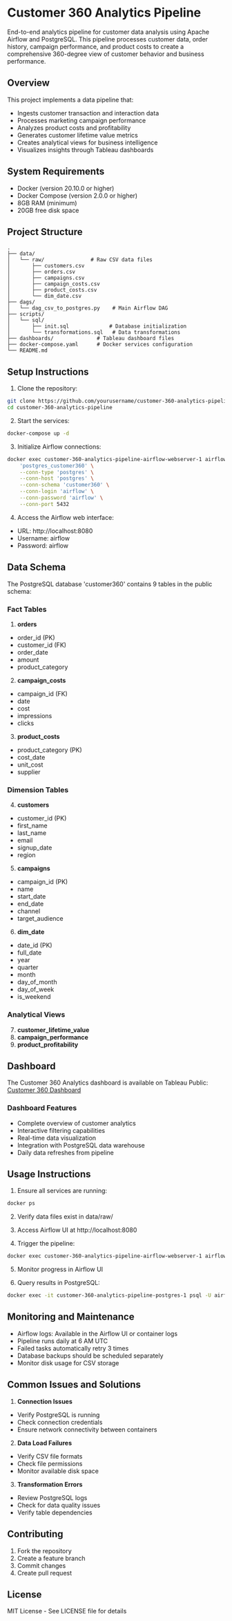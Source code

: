 # Customer 360 Analytics Pipeline

End-to-end analytics pipeline for customer data analysis using Apache Airflow and PostgreSQL. This pipeline processes customer data, order history, campaign performance, and product costs to create a comprehensive 360-degree view of customer behavior and business performance.

## Overview

This project implements a data pipeline that:
- Ingests customer transaction and interaction data
- Processes marketing campaign performance
- Analyzes product costs and profitability
- Generates customer lifetime value metrics
- Creates analytical views for business intelligence
- Visualizes insights through Tableau dashboards

## System Requirements

- Docker (version 20.10.0 or higher)
- Docker Compose (version 2.0.0 or higher)
- 8GB RAM (minimum)
- 20GB free disk space

## Project Structure

```
.
├── data/
│   └── raw/               # Raw CSV data files
│       ├── customers.csv
│       ├── orders.csv
│       ├── campaigns.csv
│       ├── campaign_costs.csv
│       ├── product_costs.csv
│       └── dim_date.csv
├── dags/
│   └── dag_csv_to_postgres.py    # Main Airflow DAG
├── scripts/
│   └── sql/
│       ├── init.sql             # Database initialization
│       └── transformations.sql   # Data transformations
├── dashboards/              # Tableau dashboard files
├── docker-compose.yaml      # Docker services configuration
└── README.md
```

## Setup Instructions

1. Clone the repository:
```bash
git clone https://github.com/yourusername/customer-360-analytics-pipeline.git
cd customer-360-analytics-pipeline
```

2. Start the services:
```bash
docker-compose up -d
```

3. Initialize Airflow connections:
```bash
docker exec customer-360-analytics-pipeline-airflow-webserver-1 airflow connections add \
    'postgres_customer360' \
    --conn-type 'postgres' \
    --conn-host 'postgres' \
    --conn-schema 'customer360' \
    --conn-login 'airflow' \
    --conn-password 'airflow' \
    --conn-port 5432
```

4. Access the Airflow web interface:
- URL: http://localhost:8080
- Username: airflow
- Password: airflow

## Data Schema

The PostgreSQL database 'customer360' contains 9 tables in the public schema:

### Fact Tables
1. **orders**
- order_id (PK)
- customer_id (FK)
- order_date
- amount
- product_category

2. **campaign_costs**
- campaign_id (FK)
- date
- cost
- impressions
- clicks

3. **product_costs**
- product_category (PK)
- cost_date
- unit_cost
- supplier

### Dimension Tables
4. **customers**
- customer_id (PK)
- first_name
- last_name
- email
- signup_date
- region

5. **campaigns**
- campaign_id (PK)
- name
- start_date
- end_date
- channel
- target_audience

6. **dim_date**
- date_id (PK)
- full_date
- year
- quarter
- month
- day_of_month
- day_of_week
- is_weekend

### Analytical Views
7. **customer_lifetime_value**
8. **campaign_performance**
9. **product_profitability**

## Dashboard

The Customer 360 Analytics dashboard is available on Tableau Public:
[Customer 360 Dashboard](https://public.tableau.com/views/Customer360Dashboard_17396532555990/Customer360Dashboard?:language=en-US&:sid=&:redirect=auth&:display_count=n&:origin=viz_share_link)

### Dashboard Features
- Complete overview of customer analytics
- Interactive filtering capabilities
- Real-time data visualization
- Integration with PostgreSQL data warehouse
- Daily data refreshes from pipeline
## Usage Instructions

1. Ensure all services are running:
```bash
docker ps
```

2. Verify data files exist in data/raw/

3. Access Airflow UI at http://localhost:8080

4. Trigger the pipeline:
```bash
docker exec customer-360-analytics-pipeline-airflow-webserver-1 airflow dags trigger customer360_analytics_pipeline
```

5. Monitor progress in Airflow UI

6. Query results in PostgreSQL:
```bash
docker exec -it customer-360-analytics-pipeline-postgres-1 psql -U airflow -d customer360
```

## Monitoring and Maintenance

- Airflow logs: Available in the Airflow UI or container logs
- Pipeline runs daily at 6 AM UTC
- Failed tasks automatically retry 3 times
- Database backups should be scheduled separately
- Monitor disk usage for CSV storage

## Common Issues and Solutions

1. **Connection Issues**
- Verify PostgreSQL is running
- Check connection credentials
- Ensure network connectivity between containers

2. **Data Load Failures**
- Verify CSV file formats
- Check file permissions
- Monitor available disk space

3. **Transformation Errors**
- Review PostgreSQL logs
- Check for data quality issues
- Verify table dependencies

## Contributing

1. Fork the repository
2. Create a feature branch
3. Commit changes
4. Create pull request

## License

MIT License - See LICENSE file for details
